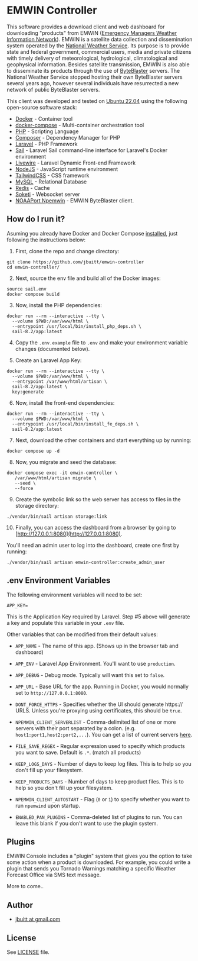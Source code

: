 
# EMWIN Controller

This software provides a download client and web dashboard for downloading "products" from EMWIN ([Emergency Managers Weather Information Network](https://www.nws.noaa.gov/emwin/)). EMWIN is a satellite data collection and dissemination system operated by the [National Weather Service](http://weather.gov). Its purpose is to provide state and federal government, commercial users, media and private citizens with timely delivery of meteorological, hydrological, climatological and geophysical information. Besides satellite transmission, EMWIN is also able to disseminate its products through the use of [ByteBlaster](https://www.weather.gov/emwin/byteblaster) servers. The National Weather Service stopped hosting their own ByteBlaster servers several years ago, however several individuals have resurrected a new network of public ByteBlaster servers.

This client was developed and tested on [Ubuntu 22.04](http://ubuntu.com) using the following open-source software stack:

* [Docker](https://www.docker.com/) - Container tool
* [docker-compose](https://docs.docker.com/compose/) - Multi-container orchestration tool
* [PHP](https://www.php.net/) - Scripting Language
* [Composer](http://getcomposer.org/) - Dependency Manager for PHP
* [Laravel](https://laravel.com/) - PHP Framework
* [Sail](https://laravel.com/docs/10.x/sail) - Laravel Sail command-line interface for Laravel's Docker environment 
* [Livewire](https://laravel-livewire.com/) - Laravel Dynamic Front-end Framework
* [NodeJS](https://nodejs.org/en) - JavaScript runtime environment
* [TailwindCSS](https://tailwindcss.com/) - CSS framework
* [MySQL](https://www.mysql.com/) - Relational Database
* [Redis](https://redis.io/) - Cache
* [Soketi](https://docs.soketi.app/) - Websocket server
* [NOAAPort Npemwin](http://www.noaaport.net/projects/emwin.html) - EMWIN ByteBlaster client. 

## How do I run it?

Asuming you already have Docker and Docker Compose [installed](https://github.com/jbuitt/emwin-controller/blob/main/scripts/install_docker.sh), just following the instructions below:

1. First, clone the repo and change directory:

```
git clone https://github.com/jbuitt/emwin-controller
cd emwin-controller/
```

2. Next, source the env file and build all of the Docker images:

```
source sail.env
docker compose build
```

3. Now, install the PHP dependencies:

```
docker run --rm --interactive --tty \
  --volume $PWD:/var/www/html \
  --entrypoint /usr/local/bin/install_php_deps.sh \
  sail-8.2/app:latest
```

4. Copy the `.env.example` file to `.env` and make your environment variable changes (documented below).
   
5. Create an Laravel App Key:

```
docker run --rm --interactive --tty \
  --volume $PWD:/var/www/html \
  --entrypoint /var/www/html/artisan \
  sail-8.2/app:latest \
  key:generate
```

6. Now, install the front-end dependencies:

```
docker run --rm --interactive --tty \
  --volume $PWD:/var/www/html \
  --entrypoint /usr/local/bin/install_fe_deps.sh \
  sail-8.2/app:latest
```

7. Next, download the other containers and start everything up by running:

```
docker compose up -d
```

8. Now, you migrate and seed the database:

```
docker compose exec -it emwin-controller \
   /var/www/html/artisan migrate \
   --seed \
   --force
```

9. Create the symbolic link so the web server has access to files in the storage directory:

```
./vendor/bin/sail artisan storage:link
```

10. Finally, you can access the dashboard from a browser by going to [http://127.0.0.1:8080](http://127.0.0.1:8080).

You'll need an admin user to log into the dashboard, create one first by running:

```
./vendor/bin/sail artisan emwin-controller:create_admin_user
```

## .env Environment Variables

The following environment variables will need to be set:

```
APP_KEY=
```

This is the Application Key required by Laravel. Step #5 above will generate a key and populate this variable in your `.env` file.

Other variables that can be modified from their default values:

* `APP_NAME` - The name of this app. (Shows up in the browser tab and dashboard)
* `APP_ENV` - Laravel App Environment. You'll want to use `production`.
* `APP_DEBUG` - Debug mode. Typically will want this set to `false`.
* `APP_URL` - Base URL for the app. Running in Docker, you would normally set to `http://127.0.0.1:8080`. 

* `DONT_FORCE_HTTPS` - Specifies whether the UI should generate https:// URLS. Unless you're proxying using certificates, this should be `true`. 
* `NPEMWIN_CLIENT_SERVERLIST` - Comma-delimited list of one or more servers with their port separated by a colon. (e.g. `host1:port1,host2:port2,...`). You can get a list of current servers [here](https://www.weathermessage.com/Support/EMWINInternetStatus.aspx).
* `FILE_SAVE_REGEX` - Regular expression used to specify which products you want to save. Default is `.*`. (match all products)
* `KEEP_LOGS_DAYS` - Number of days to keep log files. This is to help so you don't fill up your filesystem.
* `KEEP_PRODUCTS_DAYS` - Number of days to keep product files. This is to help so you don't fill up your filesystem.
* `NPEMWIN_CLIENT_AUTOSTART` - Flag (`0` or `1`) to specify whether you want to run `npemwind` upon startup.
* `ENABLED_PAN_PLUGINS` - Comma-deleted list of plugins to run. You can leave this blank if you don't want to use the plugin system.

## Plugins

EMWIN Console includes a "plugin" system that gives you the option to take some action when a product is downloaded. For example, you could write a plugin that sends you Tornado Warnings matching a specific Weather Forecast Office via SMS text message.

More to come..

## Author

+	[jbuitt at gmail.com](mailto:jbuitt@gmail.com)

## License

See [LICENSE](https://github.com/jbuitt/emwin-console/blob/main/LICENSE) file.
